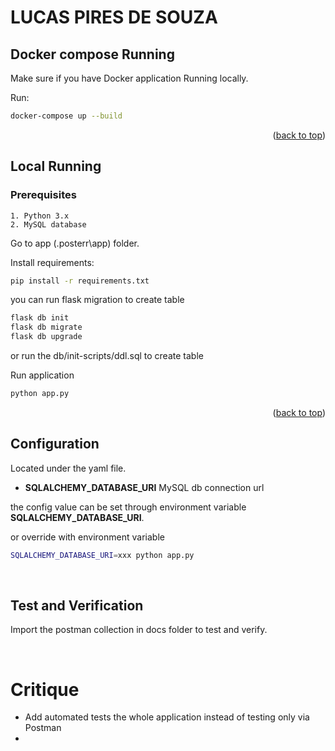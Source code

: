 # LUCAS PIRES DE SOUZA

## Docker compose Running
Make sure if you have Docker application Running locally.

Run:
```bash
docker-compose up --build
```
<p align="right">(<a href="#readme-top">back to top</a>)</p>

## Local Running

### Prerequisites

    1. Python 3.x
    2. MySQL database

Go to app (.posterr\app) folder.

Install requirements:

```bash
pip install -r requirements.txt
```

you can run flask migration to create table

```bash
flask db init
flask db migrate
flask db upgrade
```
or run the db/init-scripts/ddl.sql to create table


Run application

```bash
python app.py
```

<p align="right">(<a href="#readme-top">back to top</a>)</p>

## Configuration

Located under the yaml file.

- **SQLALCHEMY_DATABASE_URI** MySQL db connection url

the config value can be set through environment variable **SQLALCHEMY_DATABASE_URI**.



or override with environment variable

```bash
SQLALCHEMY_DATABASE_URI=xxx python app.py
```



<br />

## Test and Verification

Import the postman collection in docs folder to test and verify.

<br />

# Critique
- Add automated tests the whole application instead of testing only via Postman
- 

